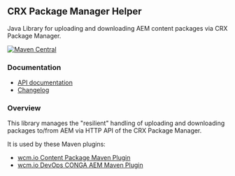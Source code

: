 ## CRX Package Manager Helper

Java Library for uploading and downloading AEM content packages via CRX Package Manager.

[![Maven Central](https://maven-badges.herokuapp.com/maven-central/io.wcm.tooling.commons/io.wcm.tooling.commons.crx-packmgr-helper/badge.svg)](https://maven-badges.herokuapp.com/maven-central/io.wcm.tooling.commons/io.wcm.tooling.commons.crx-packmgr-helper)

### Documentation

* [API documentation](apidocs/)
* [Changelog](changes-report.html)


### Overview

This library manages the "resilient" handling of uploading and downloading packages to/from AEM via HTTP API of the CRX Package Manager.

It is used by these Maven plugins:
* [wcm.io Content Package Maven Plugin](http://wcm.io/tooling/maven/plugins/wcmio-content-package-maven-plugin/)
* [wcm.io DevOps CONGA AEM Maven Plugin](http://devops.wcm.io/conga/plugins/aem/conga-aem-maven-plugin/plugin-info.html)
